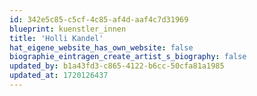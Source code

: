 ```yaml
---
id: 342e5c85-c5cf-4c85-af4d-aaf4c7d31969
blueprint: kuenstler_innen
title: 'Holli Kandel'
hat_eigene_website_has_own_website: false
biographie_eintragen_create_artist_s_biography: false
updated_by: b1a43fd3-c865-4122-b6cc-50cfa81a1985
updated_at: 1720126437
---
```

